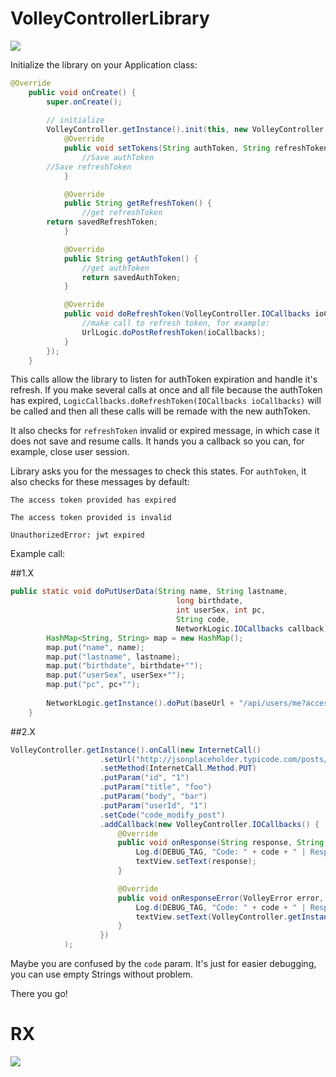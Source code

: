 # VolleyControllerLibrary

[![](https://jitpack.io/v/inlacou/VolleyControllerLibrary.svg)](https://jitpack.io/#inlacou/VolleyControllerLibrary)

Initialize the library on your Application class:

```java
@Override
	public void onCreate() {
		super.onCreate();
		
		// initialize
		VolleyController.getInstance().init(this, new VolleyController.LogicCallbacks() {
			@Override
			public void setTokens(String authToken, String refreshToken) {
				//Save authToken
        //Save refreshToken
			}

			@Override
			public String getRefreshToken() {
				//get refreshToken
        return savedRefreshToken;
			}

			@Override
			public String getAuthToken() {
				//get authToken
				return savedAuthToken;
			}

			@Override
			public void doRefreshToken(VolleyController.IOCallbacks ioCallbacks) {
				//make call to refresh token, for example:
				UrlLogic.doPostRefreshToken(ioCallbacks);
			}
		});
	}
```

This calls allow the library to listen for authToken expiration and handle it's refresh. If you make several calls at once and all file because the authToken has expired, `LogicCallbacks.doRefreshToken(IOCallbacks ioCallbacks)` will be called and then all these calls will be remade with the new authToken.

It also checks for `refreshToken` invalid or expired message, in which case it does not save and resume calls. It hands you a callback so you can, for example, close user session.

Library asks you for the messages to check this states. For `authToken`, it also checks for these messages by default:

`The access token provided has expired`

`The access token provided is invalid`

`UnauthorizedError: jwt expired`


Example call:

##1.X

```java
public static void doPutUserData(String name, String lastname,
                                     long birthdate,
                                     int userSex, int pc,
                                     String code,
                                     NetworkLogic.IOCallbacks callback){
        HashMap<String, String> map = new HashMap();
        map.put("name", name);
        map.put("lastname", lastname);
        map.put("birthdate", birthdate+"");
        map.put("userSex", userSex+"");
        map.put("pc", pc+"");
	
        NetworkLogic.getInstance().doPut(baseUrl + "/api/users/me?access_token=" + SharedPreferencesManager.getAuthToken(), map, code, callback);
    }
```

##2.X

```java
VolleyController.getInstance().onCall(new InternetCall()
					.setUrl("http://jsonplaceholder.typicode.com/posts/1")
					.setMethod(InternetCall.Method.PUT)
					.putParam("id", "1")
					.putParam("title", "foo")
					.putParam("body", "bar")
					.putParam("userId", "1")
					.setCode("code_modify_post")
					.addCallback(new VolleyController.IOCallbacks() {
						@Override
						public void onResponse(String response, String code) {
							Log.d(DEBUG_TAG, "Code: " + code + " | Response: " + response);
							textView.setText(response);
						}

						@Override
						public void onResponseError(VolleyError error, String code) {
							Log.d(DEBUG_TAG, "Code: " + code + " | Response: " + error);
							textView.setText(VolleyController.getInstance().getMessage(error));
						}
					})
			);
```

Maybe you are confused by the `code` param. It's just for easier debugging, you can use empty Strings without problem.

There you go!

# RX
[![](https://jitpack.io/v/inlacou/VolleyControllerLibrary-RX.svg)](https://jitpack.io/#inlacou/VolleyControllerLibrary-RX)

